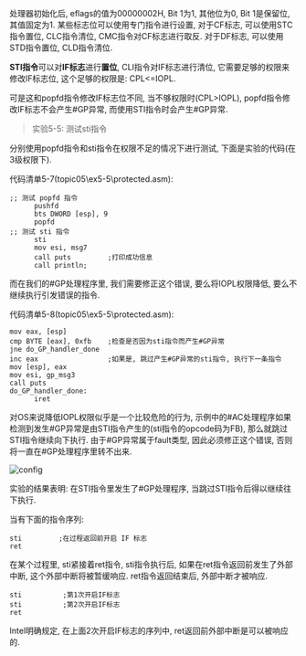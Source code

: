 
<!-- @import "[TOC]" {cmd="toc" depthFrom=1 depthTo=6 orderedList=false} -->

<!-- code_chunk_output -->



<!-- /code_chunk_output -->

处理器初始化后, eflags的值为00000002H, Bit 1为1, 其他位为0, Bit 1是保留位, 其值固定为1. 某些标志位可以使用专门指令进行设置, 对于CF标志, 可以使用STC指令置位, CLC指令清位, CMC指令对CF标志进行取反. 对于DF标志, 可以使用STD指令置位, CLD指令清位. 

**STI指令**可以对**IF标志**进行**置位**, CLI指令对IF标志进行清位, 它需要足够的权限来修改IF标志位, 这个足够的权限是: CPL<=IOPL. 

可是这和popfd指令修改IF标志位不同, 当不够权限时(CPL>IOPL), popfd指令修改IF标志不会产生#GP异常, 而使用STI指令时会产生#GP异常. 

>实验5-5: 测试sti指令

分别使用popfd指令和sti指令在权限不足的情况下进行测试, 下面是实验的代码(在3级权限下). 

代码清单5-7(topic05\ex5-5\protected.asm): 

```assembly
;; 测试 popfd 指令
      pushfd
      bts DWORD [esp], 9
      popfd
;; 测试 sti 指令
      sti
      mov esi, msg7
      call puts         ;打印成功信息
      call println; 
```

而在我们的#GP处理程序里, 我们需要修正这个错误, 要么将IOPL权限降低, 要么不继续执行引发错误的指令. 

代码清单5-8(topic05\ex5-5\protected.asm): 

```assembly
mov eax, [esp]
cmp BYTE [eax], 0xfb    ;检查是否因为sti指令而产生#GP异常
jne do_GP_handler_done
inc eax                 ;如果是, 跳过产生#GP异常的sti指令, 执行下一条指令
mov [esp], eax
mov esi, gp_msg3
call puts
do_GP_handler_done: 
      iret
```

对OS来说降低IOPL权限似乎是一个比较危险的行为, 示例中的#AC处理程序如果检测到发生#GP异常是由STI指令产生的(sti指令的opcode码为FB), 那么就跳过STI指令继续向下执行. 由于#GP异常属于fault类型, 因此必须修正这个错误, 否则将一直在#GP处理程序里转不出来. 

![config](./images/15.png)

实验的结果表明: 在STI指令里发生了#GP处理程序, 当跳过STI指令后得以继续往下执行. 

当有下面的指令序列: 

```assembly
sti         ;在过程返回前开启 IF 标志
ret         
```

在某个过程里, sti紧接着ret指令, sti指令执行后, 如果在ret指令返回前发生了外部中断, 这个外部中断将被暂缓响应. ret指令返回结束后, 外部中断才被响应. 

```assembly
sti          ;第1次开启IF标志
sti          ;第2次开启IF标志
ret
```
Intel明确规定, 在上面2次开启IF标志的序列中, ret返回前外部中断是可以被响应的. 
